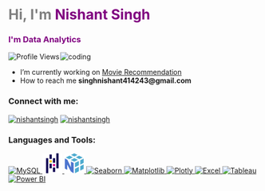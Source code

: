 <h1 align="left"><span style="color:gray;">Hi, I'm</span> <span style="color:purple;">Nishant Singh</span></h1>
<h3 align="left"><span style="color:purple;">I'm Data Analytics</span></h3>

<img align="right" alt="coding" width="400" src="https://www.quickstartadmin.com/images/law-software-images.png">

<p align="left"> 
    <img src="https://komarev.com/ghpvc/?username=nishantsingh359&color=blueviolet&style=flat" alt="Profile Views" />
</p>

<ul>
    <li>I’m currently working on <a href="https://holly-films-yhnkpgnfpub8kcev7azb67.streamlit.app/">Movie Recommendation</a></li>
    <li>How to reach me <strong>singhnishant414243@gmail.com</strong></li>
</ul>

<h3 align="left">Connect with me:</h3>
<p align="left">
<a href="https://linkedin.com/in/nishantsingh" target="blank"><img align="center" src="https://raw.githubusercontent.com/rahuldkjain/github-profile-readme-generator/master/src/images/icons/Social/linked-in-alt.svg" alt="nishantsingh" height="30" width="40" /></a>
<a href="https://kaggle.com/nishantsingh" target="blank"><img align="center" src="https://raw.githubusercontent.com/rahuldkjain/github-profile-readme-generator/master/src/images/icons/Social/kaggle.svg" alt="nishantsingh" height="30" width="40" /></a>
</p>


<h3 align="left">Languages and Tools:</h3>
<p align="left">
    <!-- MySQL -->
    <a href="https://www.mysql.com/" target="_blank" rel="noreferrer"> 
        <img src="https://cdn1.iconfinder.com/data/icons/programing-development-7/24/mysql_database_logo_data_base-512.png" alt="MySQL" width="35" height="35"/> 
    </a> 
    <!-- Pandas -->
    <a href="https://pandas.pydata.org/" target="_blank" rel="noreferrer"> 
        <img src="https://raw.githubusercontent.com/devicons/devicon/2ae2a900d2f041da66e950e4d48052658d850630/icons/pandas/pandas-original.svg" alt="Pandas" width="40" height="40"/> 
    </a> 
    <!-- NumPy -->
    <a href="https://numpy.org/" target="_blank" rel="noreferrer"> 
        <img src="https://raw.githubusercontent.com/devicons/devicon/master/icons/numpy/numpy-original.svg" alt="NumPy" width="40" height="40"/>
    </a>
    <!-- Seaborn -->
    <a href="https://seaborn.pydata.org/" target="_blank" rel="noreferrer"> 
        <img src="https://seaborn.pydata.org/_images/logo-mark-lightbg.svg" alt="Seaborn" width="40" height="45"/>
    </a>
    <!-- Matplotlib -->
    <a href="https://matplotlib.org/" target="_blank" rel="noreferrer"> 
        <img src="https://upload.wikimedia.org/wikipedia/commons/8/84/Matplotlib_icon.svg" alt="Matplotlib" width="40" height="40"/>
    </a>
    <!-- Plotly -->
    <a href="https://plotly.com/" target="_blank" rel="noreferrer"> 
        <img src="https://www.datamation.com/wp-content/uploads/2017/08/plotly-icon.png" alt="Plotly" width="39" height="40"/>
    </a>
    <!-- Excel -->
    <a href="https://www.microsoft.com/en-us/microsoft-365/excel" target="_blank" rel="noreferrer"> 
        <img src="https://cdn.iconscout.com/icon/free/png-512/microsoft-excel-1411847-1194336.png" alt="Excel" width="41" height="40"/>
    </a>
    <!-- Tableau -->
    <a href="https://www.tableau.com/" target="_blank" rel="noreferrer"> 
        <img src="https://iconape.com/wp-content/png_logo_vector/tableau-software.png" alt="Tableau" width="40" height="40"/>
    </a>
    <!-- Power BI -->
    <a href="https://powerbi.microsoft.com/" target="_blank" rel="noreferrer"> 
        <img src="https://upload.wikimedia.org/wikipedia/commons/c/cf/New_Power_BI_Logo.svg" alt="Power BI" width="40" height="40"/>
    </a>
</p>

